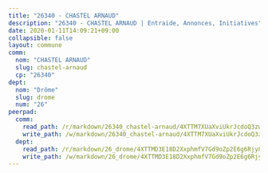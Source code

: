 ```yaml
---
title: "26340 - CHASTEL ARNAUD"
description: "26340 - CHASTEL ARNAUD | Entraide, Annonces, Initiatives"
date: 2020-01-11T14:09:21+09:00
collapsible: false
layout: commune
comm:
  nom: "CHASTEL ARNAUD"
  slug: chastel-arnaud
  cp: "26340"
dept:
  nom: "Drôme"
  slug: drome
  num: "26"
peerpad:
  comm:
    read_path: /r/markdown/26340_chastel-arnaud/4XTTM7XUaXviUkrJcdoQ3zwLPBx2fUJEn8wmMskoFsyEheYXx
    write_path: /w/markdown/26340_chastel-arnaud/4XTTM7XUaXviUkrJcdoQ3zwLPBx2fUJEn8wmMskoFsyEheYXx-K3TgUzH9P6tmwSZto6Rp2Q3BTDyUbfXswxAuvzu7qavFgzW5SzcCiFhKFeLj5aknHjFSUAudFjxYDGgq6TGUcQqbtHRHhc5hMfoNLYDthSYfMn5wPguxvndQaYmaMYSPuQSZxwn6
  dept:
    read_path: /r/markdown/26_drome/4XTTMD3E18D2XxphmfV7Gd9oZp2E6g6Rjy8yoyyuT4SyeeDZv
    write_path: /w/markdown/26_drome/4XTTMD3E18D2XxphmfV7Gd9oZp2E6g6Rjy8yoyyuT4SyeeDZv-K3TgUGX4nG6FnUgVjDeodHJBzD4Z7jTqAJwquijk1LCW8AWc9CAemuRZDQCZC8aha3sgQcHNRUHizJ1bQGiTeNjxAKKxoxsNxcJ7pjGzQ4icP1ftCA9sHED31LddZbCgpf6zkM4Q
---
```



